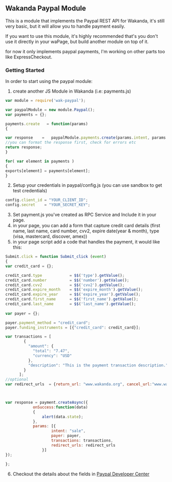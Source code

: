 ## Wakanda Paypal Module ##

This is a module that implements the Paypal REST API for Wakanda, it's still very basic, but it will allow you to handle payment easily.

If you want to use this module, it's highly recommended that's you don't use it directly in your waPage, but build another module on top of it.

for now it only implements paypal payments, I'm working on other parts too like ExpressCheckout.
### Getting Started ###

In order to start using the paypal module:

1. create another JS Module in Wakanda (i.e: payments.js)

```javascript
var module = require('wak-paypal');

var paypalModule = new module.Paypal();
var payments = {};

payments.create   = function(params)
{

var response 	= 	paypalModule.payments.create(params.intent, params.payer, params.transactions, params.redirect_urls);
//you can format the response first, check for errors etc
return response;
}

for( var element in payments )
{
exports[element] = payments[element];
}
```
2. Setup your credentials in paypal/config.js (you can use sandbox to get test credentials)

```javascript
config.client_id = "YOUR_CLIENT_ID";
config.secret    = "YOUR_SECRET_KEY";
```        
3. Set payment.js you've created as RPC Service and Include it in your page.
4. in your page, you can add a form that capture credit card details (first name, last name, card number, cvv2, expire date(year & month), type (visa, mastercard, discover, amex))
5. in your page script add a code that handles the payment, it would like this:

```javascript
Submit.click = function Submit_click (event)
{
var credit_card = {};

credit_card.type			= $$('type').getValue();
credit_card.number			= $$('number').getValue();
credit_card.cvv2			= $$('cvv2').getValue();
credit_card.expire_month	= $$('expire_month').getValue();
credit_card.expire_year		= $$('expire_year').getValue();
credit_card.first_name		= $$('first_name').getValue();
credit_card.last_name		= $$('last_name').getValue();
		
var payer = {};

payer.payment_method = "credit_card";
payer.funding_instruments = [{"credit_card": credit_card}];

var transactions = [
	    {
	      "amount": {
	        "total": "7.47",
	        "currency": "USD"
	      },
	      "description": "This is the payment transaction description."
	    }
	  ];
//optional	  
var redirect_urls  = {return_url: "www.wakanda.org", cancel_url:"www.wakanda.org"}	  



var response = payment.createAsync({
			onSuccess:function(data)
			{
				alert(data.state);
			},
			params: [{
				    intent: "sale",
				    payer: payer,
				    transactions: transactions,
				    redirect_urls: redirect_urls
				}]
});
							
};
```          
6. Checkout the details about the fields in [Paypal Developer Center](https://developer.paypal.com/webapps/developer/docs/api/)          

